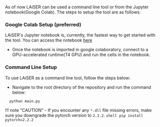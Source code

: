 

As of now LAiSER can be used a command line tool or from the Jupyter notebook(Google Colab). The steps to setup the tool are as follows:

### Google Colab Setup (preferred)
LAiSER's Jupyter notebook is, currently, the fastest way to get started with the tool. You can access the notebook [here](https://github.com/LAiSER-Software/extract-module/blob/main/notebooks/Extract%20Function%20Colab%20Execution.ipynb)

- Once the notebook is imported in google colaboratory, connect to a GPU-accelerated runtime(T4 GPU) and run the cells in the notebook.

### Command Line Setup
To use LAiSER as a command line tool, follow the steps below:

- Navigate to the root directory of the repository and run the command below:

```py
  python main.py
```

!!! note "CAUTION"
    - If you encounter any `*.dll` file missing errors, make sure you downgrade the pytorch version to `2.2.2`.
    ```shell
      pip install pytorch=2.2.2
    ```